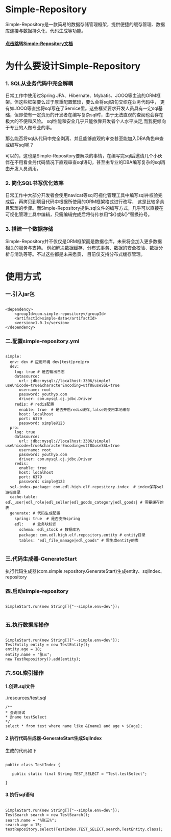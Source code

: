 # Simple-Repository
Simple-Repository是一款简易的数据存储管理框架，提供便捷的缓存管理、数据库连接与数据持久化、代码生成等功能。

#### <a href="http://gpl.edlian.com/book/master/index.html" target="_blank" >点击跳转Simple-Repository文档</a>

# 为什么要设计Simple-Repository
### 1. SQL从业务代码中完全解耦
日常工作中使用过Spring JPA、Hibernate、Mybatis、JOOQ等主流的ORM框架。但这些框架要么过于厚重配置繁琐，要么会将sql语句交织在业务代码中，
更有如JOOQ等直接将sql写在了Service里。这些框架要求开发人员具有一定sql基础，但即使有一定资历的开发者在编写复杂sql时，由于无法直观的查阅也会存在极大的不便和风险。
sql性能和安全几乎只能依靠开发者个人水平决定,而我更倾向于专业的人做专业的事。

那么能否将sql从代码中完全剥离、并且能够直观的审查甚至能加入DBA角色审查或编写sql呢？

可以的，这也是Simple-Repository要解决的事情，在编写完sql后邀请几个小伙伴在不用看业务代码情况下直观审查sql语句，甚至由专业的DBA编写复杂的sql再由开发人员调用。

### 2. 简化SQL书写优化效率
日常工作中大部分开发者会使用navicat等sql可视化管理工具中编写sql并校验完成后，再拷贝到项目代码中根据所使用的ORM框架格式进行改写，
这是比较多余且繁琐的步骤。而Simple-Repository提供.sql文件的编写方式，几乎可以直接在可视化管理工具中编辑，只需编辑完成后将待传参用“${}或&{}”替换符号。

### 3. 搭建一个数据存储
Simple-Repository并不仅仅是ORM框架而是数据仓库，未来将会加入更多数据相关的服务与支持。
例如解决数据缓存、分布式事务、数据的安全校验、数据分析与清洗等等。不过这些都是未来愿景，
目前仅支持分布式缓存管理。

# 使用方式
### 一.引入jar包

~~~

<dependency>
    <groupId>com.simple-repository</groupId>
    <artifactId>simple-data</artifactId>
    <version>1.0.1</version>
</dependency>

~~~

### 二.配置simple-repository.yml

~~~

simple:
  env: dev # 应用环境 dev|test|pre|pro
  dev:
    log: true # 是否输出日志
    datasource:
      url: jdbc:mysql://localhost:3306/simple?useUnicode=true&characterEncoding=utf8&useSSL=true
      username: root
      password: youthyo.com
      driver: com.mysql.cj.jdbc.Driver
    redis: # redis配置
      enable: true  # 是否开启redis缓存,false则使用本地缓存
      host: localhost
      port: 6379
      password: simple@123
  pro:
    log: true
    datasource:
      url: jdbc:mysql://localhost:3306/simple?useUnicode=true&characterEncoding=utf8&useSSL=true
      username: root
      password: youthyo.com
      driver: com.mysql.cj.jdbc.Driver
    redis:
      enable: true
      host: localhost
      port: 6379
      password: simple@123
  sql-index-package: com.edl.high.elf.repository.index  # index保存sql游标目录
  cache-table: edl_user|edl_role|edl_seller|edl_goods_category|edl_goods| # 需要缓存的表
  generate: # 代码生成配置
    spring: true  # 是否支持spring
    edl:    # 业务块标识
      schema: edl_stock # 数据库名
      package: com.edl.high.elf.repository.entity # entity目录
      tables: "edl_file_manage|edl_goods" # 需生成entity的表
      
~~~

### 三.代码生成器-GenerateStart

执行代码生成器(com.simple.repository.GenerateStart)生成entity、sqlIndex、repository

### 四.启动simple-repository
~~~

SimpleStart.run(new String[]{"--simple.env=dev"});
    
~~~

### 五.执行数据库操作

~~~

SimpleStart.run(new String[]{"--simple.env=dev"});
TestEntity entity = new TestEntity();
entity.age = 18;
entity.name = "张三";
new TestRepository().add(entity);

~~~

### 六.SQL索引操作

#### 1.创建.sql文件
./resources/test.sql
~~~
/**
* 查询测试
* @name testSelect
*/
select * from test where name like &{name} and age > ${age};
~~~

#### 2.执行代码生成器-GenerateStart生成SqlIndex
生成的代码如下
~~~

public class TestIndex {

   public static final String TEST_SELECT = "Test.testSelect";
 
}

~~~

#### 3.执行sql语句
~~~

SimpleStart.run(new String[]{"--simple.env=dev"});
TestSearch search = new TestSearch();
search.name = "%张三%";
search.age = 15;
testRepository.select(TestIndex.TEST_SELECT,search,TestEntity.class);

~~~
